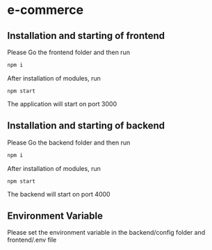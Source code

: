 # e-commerce

## Installation and starting of frontend

Please Go the frontend folder and then run

```node.js
npm i
```

After installation of modules, run

```
npm start
```

The application will start on port 3000

## Installation and starting of backend

Please Go the backend folder and then run

```node.js
npm i
```

After installation of modules, run

```
npm start
```

The backend will start on port 4000

 ## Environment Variable

Please set the environment variable in the backend/config folder and frontend/.env file 
